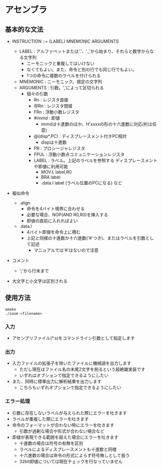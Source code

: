 # アセンブラ

## 基本的な文法
* INSTRUCTION ::= (LABEL) MNEMONIC ARGUMENTS
    * LABEL : アルファベットまたは'.'、'_'から始まり、それらと数字からなる文字列
        * ニーモニックと重複してはいけない
        * なくてもよい。また、命令と別の行でも同じ行でもよい。
        * 1つの命令に複数のラベルを付けられる
    * MNEMONIC : ニーモニック。規定の文字列
    * ARGUMENTS : 引数。','によって区切られる
        * 個々の引数
            * Rn : レジスタ直接
            * @Rn : レジスタ間接
            * FRn : 浮動小数レジスタ
            * #immd : 即値
                * immdは十進数のほか、H'xxxxの形の十六進数に対応(桁は任意)
            * @(disp*,PC) : ディスプレースメント付きPC相対
                * dispは十進数
            * PR : プロシージャレジスタ
            * FPUL : 浮動小数点コミュニケーションレジスタ
            * LABEL : ラベル。上記のラベルを参照する
                ディスプレースメントや即値に利用可能
                * MOV.L label,R0
                * BRA label
                * .data.l label (ラベル位置のPCになる) など

* 擬似命令
    * .align
        * 命令を4バイト境界に合わせる
        * 必要な場合、NOP(AND R0,R0)を挿入する
        * 即値の直前に入れればよい
    * .data.l
        * 4バイト即値を命令上に積む
        * 上記と同様の十進数か十六進数('#'つき)、またはラベルを引数として記述
            * マニュアルでは'#'はないので注意

* コメント
    * ';'から行末まで

* 大文字と小文字は区別される

## 使用方法

```
omake
./zasm <filename>
```

### 入力
* アセンブリファイル(*.s)をコマンドライン引数として指定します

### 出力
* 入力ファイルの拡張子を除いたファイルに機械語を出力します
    * ただし現在はファイル名の末尾2文字を削るという超絶雑実装です
    * いずれはオプションで指定できるようにしたい
* また、同時に標準出力に解析結果を出力します
    * こちらもいずれオプションで指定できるようにしたい

### エラー処理
* 引数に存在しないラベルが与えられた際にエラーを吐きます
* ラベルが重複した際にエラーを吐きます
* 命令のフォーマットが合わない時にエラーを吐きます
    * 引数が過剰な場合や形式が合わない場合など
* 即値が表現できる範囲を超えた場合にエラーを吐きます
    * 十進数の場合は符号の有無を区別
    * ラベルによるディスプレースメントも十進数と同様
    * 十六進数の場合は命令の形式によらず符号無しとして扱う
    * 32bit即値については現在チェックを行なっていません
